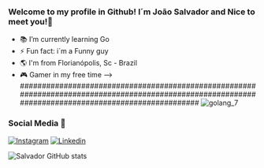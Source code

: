 ### Welcome to my profile in Github! I´m João Salvador and Nice to meet you!👋

- 📚 I’m currently learning Go
- ⚡ Fun fact: i´m a Funny guy
- 🌎 I'm from Florianópolis, Sc - Brazil
- 🎮 Gamer in my free time
-->
 ##################################################################################################################################################### ![golang_7](https://user-images.githubusercontent.com/82125523/186754362-2ec8027c-8ce8-4f70-ba4d-827a858420cc.jpeg)
### Social Media 📲
[![Instagram](https://img.shields.io/badge/Instagram-E4405F?style=for-the-badge&logo=instagram&logoColor=white)](https://www.instagram.com/joao.svd/)
[![Linkedin](https://img.shields.io/badge/LinkedIn-0077B5?style=for-the-badge&logo=linkedin&logoColor=white)](https://www.linkedin.com/in/joão-salvador-rizzo/)

![Salvador GitHub stats](https://github-readme-stats.vercel.app/api?username=Ssalvador221&show_icons=true&theme=dracula)
